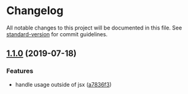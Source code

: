 # Changelog

All notable changes to this project will be documented in this file. See [standard-version](https://github.com/conventional-changelog/standard-version) for commit guidelines.

## [1.1.0](https://github.com/deini/jsx-to-string-loader/compare/v1.0.0...v1.1.0) (2019-07-18)


### Features

* handle usage outside of jsx ([a7836f3](https://github.com/deini/jsx-to-string-loader/commit/a7836f3))
